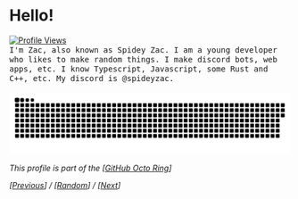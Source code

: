 # Hello!
<a href='#'>
  <img src='https://hits.seeyoufarm.com/api/count/incr/badge.svg?url=https%3A%2F%2Fgithub.com%2Fduhby%2Fduhby&count_bg=%2344cc11&icon=&icon_color=%23555555&title=Profile%20Views&edge_flat=true' alt='Profile Views'>
</a>
<br>
<samp>
  I'm Zac, also known as Spidey Zac. I am a young developer who likes to make random things. I make discord bots, web apps, etc. I know Typescript, Javascript, some Rust and C++, etc. My discord is @spideyzac.
</samp>
<br><br>
<picture>
  <source media="(prefers-color-scheme: dark)" srcset="https://raw.githubusercontent.com/spideyzac/spideyzac/output/github-contribution-grid-snake-dark.svg">
  <source media="(prefers-color-scheme: light)" srcset="https://raw.githubusercontent.com/spideyzac/spideyzac/output/github-contribution-grid-snake.svg">
  <img alt="github contribution grid snake animation" src="https://raw.githubusercontent.com/spideyzac/spideyzac/output/github-contribution-grid-snake.svg">
</picture>
<!-- <img src='https://github-readme-stats.vercel.app/api/top-langs?username=duhby&count_private=true&hide=procfile,css&theme=dark&border_color=000000&cache_seconds=1800&layout=compact&langs_count=10&custom_title=Most%20Used%20Coding%20Languages'> -->
<!-- <img src='https://github-readme-stats.vercel.app/api?username=duhby&count_private=true&theme=tokyonight&show_icons=true'> -->
<p><i>This profile is part of the [<a href="https://octo-ring.com/">GitHub Octo Ring</a>]</i></p>  
<p><i>[<a href=https://octo-ring.com/p/spideyzac/prev>Previous</a>] / [<a href=https://octo-ring.com/p/spideyzac/random>Random</a>] / [<a href=https://octo-ring.com/p/spideyzac/next>Next</a>]
